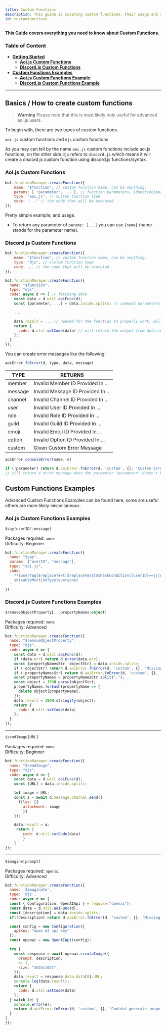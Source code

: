 ```yaml
---
title: Custom Functions
description: This guide is covering custom functions, their usage and some useful examples.
id: customfunctions
---
```


**This Guide covers everything you need to know about Custom Functions.**

### Table of Content

- **[Getting Started](#basics--how-to-create-custom-functions)**
    - **[Aoi.js Custom Functions](#aoijs-custom-functions)**
    - **[Discord.js Custom Functions](#discordjs-custom-functions)**
- **[Custom Functions Examples](#custom-functions-examples)**
    - **[Aoi.js Custom Functions Example](#aoijs-custom-functions-examples)**
    - **[Discord.js Custom Functions Example](#discordjs-custom-functions-examples)**

---

## Basics / How to create custom functions

> **Warning**
> Please note that this is most likely only useful for advanced aoi.js users.

To begin with, there are two types of custom functions.

`aoi.js` custom functions and `djs` custom functions.

As you may can tell by the name `aoi.js` custom functions include aoi.js functions, on the other side `djs` refers to `discord.js` which means it will create a discord.js custom function using discord.js functions/syntax.

### Aoi.js Custom Functions
```js
bot.functionManager.createFunction({
    name: "$function", // custom function name, can be anything.
    params: [ "parameter", ... ], // function parameters, $function[parameter;parameter]
    type: "aoi.js", // custom function type
    code: "..." // the code that will be executed
});
```

Pretty simple example, and usage.
* To return any parameter of `params: [...]` you can use `{name}` (name stands for the parameter name).

### Discord.js Custom Functions

```js
bot.functionManager.createFunction({
    name: "$function", // custom function name, can be anything.
    type: "djs", // custom function type
    code: ... // the code that will be executed
});
```

```js
bot.functionManager.createFunction({
  name: "$function",
  type: "djs",
  code: async d => { // fetching data
    const data = d.util.aoiFunc(d);
    const [parameter, ...] = data.inside.splits; // command parameters

    ...

    data.result = ... // needed for the function to properly work, will set the "output" of the function
    return {
      code: d.util.setCode(data) // will return the output from data.result
    };
  }
});
```

You can create error messages like the following;

```js
aoiError.fnError(d, type, data, message)
```

| TYPE         | RETURNS                                                        |
|--------------|----------------------------------------------------------------|
| member       | Invalid Member ID Provided In ...                              |
| message      | Invalid Message ID Provided In ...                             |
| channel      | Invalid Channel ID Provided In ...                             |
| user         | Invalid User ID Provided In ...                                |
| role         | Invalid Role ID Provided In ...                                |
| guild        | Invalid Guild ID Provided In ...                               |
| emoji        | Invalid Emoji ID Provided In ...                               |
| option       | Invalid Option ID Provided In ...                              |
| custom       | Given Custom Error Message                                     |

```js
aoiError.consoleError(name, e)
```

```js
if (!parameter) return d.aoiError.fnError(d, 'custom', {}, 'Custom Error Message');
// will return a error message when the parameter "parameter" doesn't have any arguments.
```

## Custom Functions Examples

Advanced Custom Functions Examples can be found here, some are useful others are more likely miscellaneous.

### Aoi.js Custom Functions Examples

```ts
$say[userID?;message]
```

Packages required: `none`  
Difficulty: Beginner

```js
bot.functionManager.createFunction({
  name: "$say", 
  params: ["userID", "message"],
  type: "aoi.js", 
  code: ` 
    **$userTag[$replaceText[$replaceText[$checkCondition[{userID}==||{userID}==undefined];true;$authorID];false;{userID}]]** says: **{message}**
    $disableMentionType[everyone]
  ` 
})
```

### Discord.js Custom Functions Examples

```ts
$removeObjectProperty[...propertyNames;object]
```

Packages required: `none`  
Difficulty: Advanced

```js
bot.functionManager.createFunction({
  name: "$removeObjectProperty",
  type: "djs",
  code: async d => {
    const data = d.util.aoiFunc(d);
    if (data.err) return d.error(data.err);
    const [propertyNamesStr, objectStr] = data.inside.splits;
    if (!objectStr) return d.aoiError.fnError(d, 'custom', {}, 'Missing object');
    if (!propertyNamesStr) return d.aoiError.fnError(d, 'custom', {}, 'Missing object property names');
    const propertyNames = propertyNamesStr.split(",");
    const object = JSON.parse(objectStr);
    propertyNames.forEach(propertyName => {
      delete object[propertyName];
    });
    data.result = JSON.stringify(object);
    return {
      code: d.util.setCode(data)
    };
  }
});
```

---

```ts
$sendImage[URL]
```

Packages required: `none`  
Difficulty: Beginner

```js
bot.functionManager.createFunction({
  name: "$sendImage",
  type: "djs",
  code: async d => {
    const data = d.util.aoiFunc(d);
    const [URL] = data.inside.splits;

    let image = URL;
    const a = await d.message.channel.send({
      files: [{ 
        attachment: image 
        }]
    });

    data.result = a;
     return { 
        code: d.util.setCode(data) 
        }
    }   
});
```

---

```ts
$imagine[prompt]
```

Packages required: `openai`  
Difficulty: Advanced

```javascript
bot.functionManager.createFunction({
  name: '$imaginate',
  type: 'djs',
  code: async d => {
  const { Configuration, OpenAIApi } = require("openai");
  const data = d.util.aoiFunc(d);
  const [description] = data.inside.splits;
  if(!description) return d.aoiError.fnError(d, 'custom', {}, 'Missing description to generate a image!');

  const config = new Configuration({
    apiKey: "open AI api key"
  });
  const openai = new OpenAIApi(config);

  try {
    const response = await openai.createImage({
      prompt: description,
      n: 1,
      size: "1024x1024",
    });
    data.result = response.data.data[0].URL;
    console.log(data.result);
    return {
      code: d.util.setCode(data)
    };
  } catch (e) {
    console.error(e);
    return d.aoiError.fnError(d, 'custom', {}, 'Couldnt generate image');
  }
}
});
```
